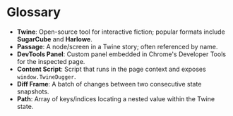 # Glossary

- **Twine**: Open-source tool for interactive fiction; popular formats include **SugarCube** and **Harlowe**.
- **Passage**: A node/screen in a Twine story; often referenced by name.
- **DevTools Panel**: Custom panel embedded in Chrome's Developer Tools for the inspected page.
- **Content Script**: Script that runs in the page context and exposes `window.TwineDugger`.
- **Diff Frame**: A batch of changes between two consecutive state snapshots.
- **Path**: Array of keys/indices locating a nested value within the Twine state.
